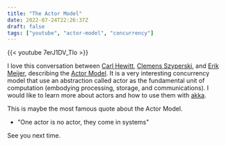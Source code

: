 ```yaml
---
title: "The Actor Model"
date: 2022-07-24T22:26:37Z
draft: false
tags: ["youtube", "actor-model", "concurrency"]
---
```


{{< youtube 7erJ1DV_Tlo >}}

I love this conversation between [Carl Hewitt][1], [Clemens Szyperski][2], and [Erik Meijer][3],
describing the [Actor Model][4]. It is a very interesting concurrency model that use an abstraction
called actor as the fundamental unit of computation (embodying processing, storage, and
communications). I would like to learn more about actors and how to use them with [akka][5].

This is maybe the most famous quote about the Actor Model.

- "One actor is no actor, they come in systems"

See you next time.

[1]: https://en.wikipedia.org/wiki/Carl_Hewitt
[2]: https://www.linkedin.com/in/cszyperski/
[3]: https://www.linkedin.com/in/erikmeijer1/
[4]: https://en.wikipedia.org/wiki/Actor_model
[5]: https://akka.io/

